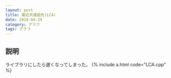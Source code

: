 ```yaml
---
layout: post
title: 最近共通祖先(LCA)
date: 2018-04-29
category: グラフ
tags: グラフ
---
```


## 説明
ライブラリにしたら遅くなってしまった。
{% include a.html code="LCA.cpp" %}